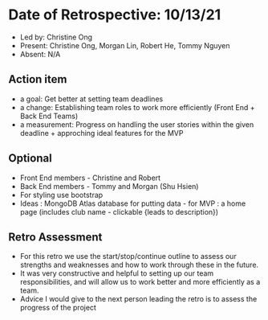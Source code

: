 # Date of Retrospective: 10/13/21

* Led by: Christine Ong
* Present: Christine Ong, Morgan Lin, Robert He, Tommy Nguyen
* Absent: N/A

## Action item

* a goal: Get better at setting team deadlines 
* a change: Establishing team roles to work more efficiently (Front End + Back End Teams)
* a measurement: Progress on handling the user stories within the given deadline + approching ideal features for the MVP

## Optional

* Front End members - Christine and Robert
* Back End members - Tommy and Morgan (Shu Hsien) 
* For styling use bootstrap 
* Ideas : MongoDB Atlas database for putting data  -  for MVP : a home page (includes club name - clickable {leads to description})
## Retro Assessment

* For this retro we use the start/stop/continue outline to assess our strengths and weaknesses and how to work through these in the future.
* It was very constructive and helpful to setting up our team responsibilities, and will allow us to work better and more efficiently as a team.
* Advice I would give to the next person leading the retro is to assess the progress of the project
